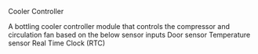 Cooler Controller

A bottling cooler controller module that controls the compressor and circulation fan based on the below sensor inputs
Door sensor
Temperature sensor
Real Time Clock (RTC)